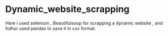 # Dynamic_website_scrapping

 Here i used selenium , Beautifulsoup for scrapping a dynamic website , and futhur used pandas to save it in csv format.
